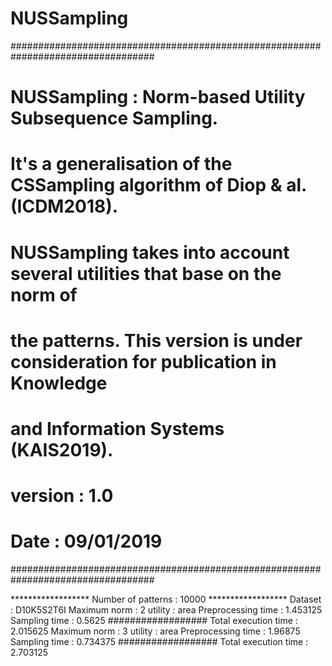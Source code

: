 # NUSSampling




##################################################################################
# NUSSampling : Norm-based Utility Subsequence Sampling.                         #
# It's a generalisation of the CSSampling algorithm of Diop & al. (ICDM2018).    #
# NUSSampling takes into account several utilities that base on the norm of      #
# the patterns. This version is under consideration for publication in Knowledge #
# and Information Systems (KAIS2019).                                            #
# version : 1.0                                                                  #
# Date : 09/01/2019                                                              #
##################################################################################

****************** Number of patterns :  10000  ******************
Dataset :  D10K5S2T6I
Maximum norm :  2
utility :  area
Preprocessing time :  1.453125
Sampling time :  0.5625
################## Total execution time :  2.015625
Maximum norm :  3
utility :  area
Preprocessing time :  1.96875
Sampling time :  0.734375
################## Total execution time :  2.703125
